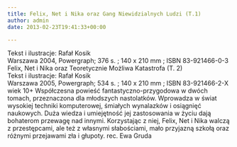 ```yaml
---
title: Felix, Net i Nika oraz Gang Niewidzialnych Ludzi (T.1)
author: admin
date: 2013-02-23T19:41:33+00:00

---
```


  Tekst i ilustracje: Rafał Kosik<br /> Warszawa 2004, Powergraph; 376 s. ; 140 x 210 mm ; ISBN 83-921466-0-3<br /> Felix, Net i Nika oraz Teoretycznie Możliwa Katastrofa (T. 2)<br /> Tekst i ilustracje: Rafał Kosik<br /> Warszawa 2005, Powergraph; 534 s. ; 140 x 210 mm ; ISBN 83-921466-2-X<br /> wiek 10+
Współczesna powieść fantastyczno-przygodowa w dwóch tomach, przeznaczona dla młodszych nastolatków. Wprowadza w świat wysokiej techniki komputerowej, śmiałych wynalazków i osiągnięć naukowych. Duża wiedza i umiejętność jej zastosowania w życiu dają bohaterom przewagę nad innymi. Korzystając z niej, Felix, Net i Nika walczą z przestępcami, ale też z własnymi słabościami, mało przyjazną szkołą oraz różnymi przejawami zła i głupoty.
rec. Ewa Gruda
